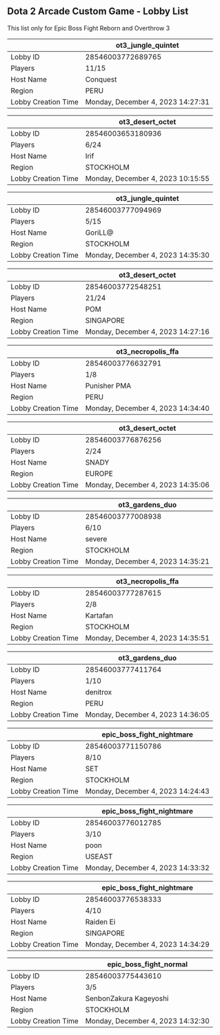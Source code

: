 ## Dota 2 Arcade Custom Game - Lobby List

This list only for Epic Boss Fight Reborn and Overthrow 3

|  | ot3_jungle_quintet |
| ------ | ------ |
| Lobby ID | 28546003772689765 |
| Players | 11/15 |
| Host Name | Conquest |
| Region | PERU |
| Lobby Creation Time | Monday, December 4, 2023 14:27:31 |


|  | ot3_desert_octet |
| ------ | ------ |
| Lobby ID | 28546003653180936 |
| Players | 6/24 |
| Host Name | Irif |
| Region | STOCKHOLM |
| Lobby Creation Time | Monday, December 4, 2023 10:15:55 |


|  | ot3_jungle_quintet |
| ------ | ------ |
| Lobby ID | 28546003777094969 |
| Players | 5/15 |
| Host Name | GoriLL@ |
| Region | STOCKHOLM |
| Lobby Creation Time | Monday, December 4, 2023 14:35:30 |


|  | ot3_desert_octet |
| ------ | ------ |
| Lobby ID | 28546003772548251 |
| Players | 21/24 |
| Host Name | POM |
| Region | SINGAPORE |
| Lobby Creation Time | Monday, December 4, 2023 14:27:16 |


|  | ot3_necropolis_ffa |
| ------ | ------ |
| Lobby ID | 28546003776632791 |
| Players | 1/8 |
| Host Name | Punisher PMA |
| Region | PERU |
| Lobby Creation Time | Monday, December 4, 2023 14:34:40 |


|  | ot3_desert_octet |
| ------ | ------ |
| Lobby ID | 28546003776876256 |
| Players | 2/24 |
| Host Name | SNADY |
| Region | EUROPE |
| Lobby Creation Time | Monday, December 4, 2023 14:35:06 |


|  | ot3_gardens_duo |
| ------ | ------ |
| Lobby ID | 28546003777008938 |
| Players | 6/10 |
| Host Name | severe |
| Region | STOCKHOLM |
| Lobby Creation Time | Monday, December 4, 2023 14:35:21 |


|  | ot3_necropolis_ffa |
| ------ | ------ |
| Lobby ID | 28546003777287615 |
| Players | 2/8 |
| Host Name | Kartafan |
| Region | STOCKHOLM |
| Lobby Creation Time | Monday, December 4, 2023 14:35:51 |


|  | ot3_gardens_duo |
| ------ | ------ |
| Lobby ID | 28546003777411764 |
| Players | 1/10 |
| Host Name | denitrox |
| Region | PERU |
| Lobby Creation Time | Monday, December 4, 2023 14:36:05 |


|  | epic_boss_fight_nightmare |
| ------ | ------ |
| Lobby ID | 28546003771150786 |
| Players | 8/10 |
| Host Name | SET |
| Region | STOCKHOLM |
| Lobby Creation Time | Monday, December 4, 2023 14:24:43 |


|  | epic_boss_fight_nightmare |
| ------ | ------ |
| Lobby ID | 28546003776012785 |
| Players | 3/10 |
| Host Name | poon |
| Region | USEAST |
| Lobby Creation Time | Monday, December 4, 2023 14:33:32 |


|  | epic_boss_fight_nightmare |
| ------ | ------ |
| Lobby ID | 28546003776538333 |
| Players | 4/10 |
| Host Name | Raiden Ei |
| Region | SINGAPORE |
| Lobby Creation Time | Monday, December 4, 2023 14:34:29 |


|  | epic_boss_fight_normal |
| ------ | ------ |
| Lobby ID | 28546003775443610 |
| Players | 3/5 |
| Host Name | SenbonZakura Kageyoshi |
| Region | STOCKHOLM |
| Lobby Creation Time | Monday, December 4, 2023 14:32:30 |



